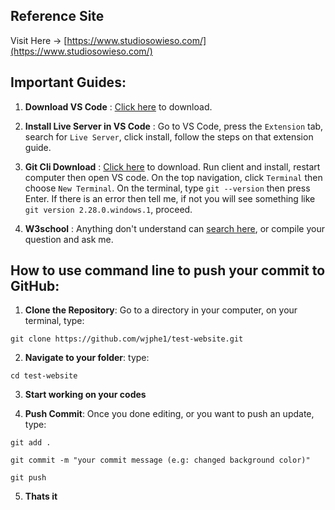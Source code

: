 ## Reference Site

Visit Here -> [https://www.studiosowieso.com/](https://www.studiosowieso.com/)

## Important Guides:

1. **Download VS Code** : [Click here](https://code.visualstudio.com/download) to download.

2. **Install Live Server in VS Code** : Go to VS Code, press the `Extension` tab, search for `Live Server`, click install, follow the steps on that extension guide.

3. **Git Cli Download** : [Click here](https://git-scm.com/downloads) to download. Run client and install, restart computer then open VS code. On the top navigation, click `Terminal` then choose `New Terminal`. On the terminal, type `git --version` then press Enter. If there is an error then tell me, if not you will see something like `git version 2.28.0.windows.1`, proceed.

4. **W3school** : Anything don't understand can [search here](https://www.w3schools.com/default.asp), or compile your question and ask me.

## How to use command line to push your commit to GitHub:

1. **Clone the Repository**: Go to a directory in your computer, on your terminal, type:

```
git clone https://github.com/wjphe1/test-website.git
```

2. **Navigate to your folder**: type:

```
cd test-website
```

3. **Start working on your codes**

4. **Push Commit**: Once you done editing, or you want to push an update, type:

```
git add .

git commit -m "your commit message (e.g: changed background color)"

git push
```

5. **Thats it**